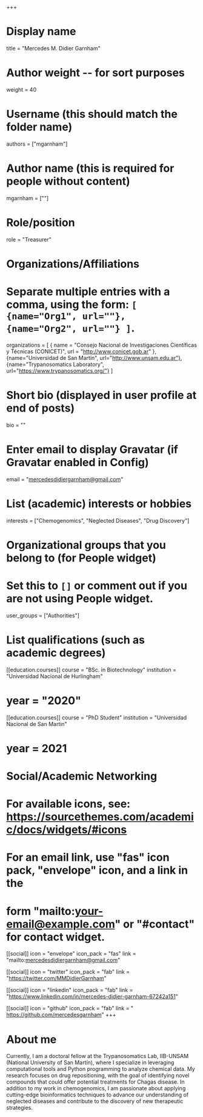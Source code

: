 +++
# Display name
title = "Mercedes M. Didier Garnham"

# Author weight -- for sort purposes
weight = 40

# Username (this should match the folder name)
authors = ["mgarnham"]

# Author name (this is required for people without content)
mgarnham = [""]

# Role/position
role = "Treasurer"

# Organizations/Affiliations
#   Separate multiple entries with a comma, using the form: `[ {name="Org1", url=""}, {name="Org2", url=""} ]`.
organizations = [ { name = "Consejo Nacional de Investigaciones Científicas y Técnicas (CONICET)", url = "http://www.conicet.gob.ar" }, {name="Universidad de San Martín", url="http://www.unsam.edu.ar"}, {name="Trypanosomatics Laboratory", url="https://www.trypanosomatics.org/"} ]

# Short bio (displayed in user profile at end of posts)
bio = ""

# Enter email to display Gravatar (if Gravatar enabled in Config)
email = "mercedesdidiergarnham@gmail.com"

# List (academic) interests or hobbies
interests = ["Chemogenomics", "Neglected Diseases", "Drug Discovery"]

# Organizational groups that you belong to (for People widget)
#   Set this to `[]` or comment out if you are not using People widget.
user_groups = ["Authorities"]

# List qualifications (such as academic degrees)
[[education.courses]]
  course = "BSc. in Biotechnology"
  institution = "Universidad Nacional de Hurlingham"
# year = "2020"

[[education.courses]]
course = "PhD Student"
institution = "Universidad Nacional de San Martin"
# year = 2021

# Social/Academic Networking
# For available icons, see: https://sourcethemes.com/academic/docs/widgets/#icons
#   For an email link, use "fas" icon pack, "envelope" icon, and a link in the
#   form "mailto:your-email@example.com" or "#contact" for contact widget.

[[social]]
  icon = "envelope"
  icon_pack = "fas"
  link = "mailto:mercedesdidiergarnham@gmail.com"

  [[social]]
  icon = "twitter"
  icon_pack = "fab"
  link = "https://twitter.com/MMDidierGarnham"

[[social]]
  icon = "linkedin"
  icon_pack = "fab"
  link = "https://www.linkedin.com/in/mercedes-didier-garnham-67242a151"

[[social]]
  icon = "github"
  icon_pack = "fab"
  link = " https://github.com/mercedesgarnham"
+++

# About me 

Currently, I am a doctoral fellow at the Trypanosomatics Lab, IIB-UNSAM (National University of San Martín), where I specialize in leveraging computational tools and Python programming to analyze chemical data. My research focuses on drug repositioning, with the goal of identifying novel compounds that could offer potential treatments for Chagas disease. In addition to my work in chemogenomics, I am passionate about applying cutting-edge bioinformatics techniques to advance our understanding of neglected diseases and contribute to the discovery of new therapeutic strategies.